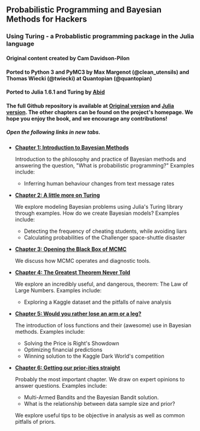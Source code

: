 ## Probabilistic Programming and Bayesian Methods for Hackers
### Using Turing - a Probablistic programming package in the Julia language

#### Original content created by Cam Davidson-Pilon

#### Ported to Python 3 and PyMC3 by Max Margenot (@clean_utensils) and Thomas Wiecki (@twiecki) at Quantopian (@quantopian)

#### Ported to Julia 1.6.1 and Turing by [Abid](https://www.linkedin.com/in/shaik-abid-islam-515950b3/)

#### The full Github repository is available at [Original version](https://github.com/CamDavidsonPilon/Probabilistic-Programming-and-Bayesian-Methods-for-Hackers) and [Julia version](https://github.com/abid8042/Probabilistic-Programming-and-Bayesian-Methods-for-Hackers-in-Julia). The other chapters can be found on the project's homepage. We hope you enjoy the book, and we encourage any contributions!

##### Open the following links in new tabs.

* [**Chapter 1: Introduction to Bayesian Methods**](https://abid8042.github.io/Probabilistic-Programming-and-Bayesian-Methods-for-Hackers-in-Julia/Ch1_Introduction_Julia.html)
    
    Introduction to the philosophy and practice of Bayesian methods and answering the question, "What is probabilistic programming?" Examples include:
    - Inferring human behaviour changes from text message rates

* [**Chapter 2: A little more on Turing**](https://abid8042.github.io/Probabilistic-Programming-and-Bayesian-Methods-for-Hackers-in-Julia/Ch_2_More_Turing.html)
   
   We explore modeling Bayesian problems using Julia's Turing library through examples. How do we create Bayesian models? Examples include:
    - Detecting the frequency of cheating students, while avoiding liars
    - Calculating probabilities of the Challenger space-shuttle disaster

* [**Chapter 3: Opening the Black Box of MCMC**](https://abid8042.github.io/Probabilistic-Programming-and-Bayesian-Methods-for-Hackers-in-Julia/Ch_3_MCMC.html)
   
   We discuss how MCMC operates and diagnostic tools.

* [**Chapter 4: The Greatest Theorem Never Told**](https://abid8042.github.io/Probabilistic-Programming-and-Bayesian-Methods-for-Hackers-in-Julia/Ch4_LawofLargeNumbers.html)

   We explore an incredibly useful, and dangerous, theorem: The Law of Large Numbers. Examples include:
   - Exploring a Kaggle dataset and the pitfalls of naive analysis
 
* [**Chapter 5: Would you rather lose an arm or a leg?**](https://abid8042.github.io/Probabilistic-Programming-and-Bayesian-Methods-for-Hackers-in-Julia/Ch_5_LossFunctions.html)
  
   The introduction of loss functions and their (awesome) use in Bayesian methods. Examples include:
   - Solving the Price is Right's Showdown
   - Optimizing financial predictions
   - Winning solution to the Kaggle Dark World's competition

* [**Chapter 6: Getting our prior-ities straight**](https://abid8042.github.io/Probabilistic-Programming-and-Bayesian-Methods-for-Hackers-in-Julia/Ch6_Priors_Turing.html)
   
   Probably the most important chapter. We draw on expert opinions to answer questions. Examples include:
   - Multi-Armed Bandits and the Bayesian Bandit solution.
   - What is the relationship between data sample size and prior?
   
   We explore useful tips to be objective in analysis as well as common pitfalls of priors.
   

